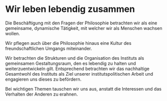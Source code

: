<!---
   NAME - The NAME of this project is:
ethos

  FILE - The FILENAME of the current file is:
/v3a5.md

  CREATION - This project was CREATED on:
2017-01-28-16:15:00 UTC

  MODIFICATION - This project was last MODIFIED on:
2017-01-28-16:15:00 UTC

  VERSION - The current VERSION of this project is:
<git-commit-hash>-2017-01-28-16:15:00 UTC

  CREATOR(S) - This project was CREATED by:
Michael Czechowski, Martin Maga

  CONTACT - You can CONTACT the creator(s) or developer(s) of this project at:
E-Mail: mail@martinmaga.de

  COPYRIGHT - The COPYRIGHT holder of this project is:
COPYRIGHT (c) 2016 Martin Maga

  LICENSE - This project is LICENSED under the following license:
Martin Maga 2016 CC BY-SA 4.0 https://creativecommons.org

  SUBFILE – This is a SUBFILE! For more INFORMATION on this project go to:
/README.md
--->
# Wir leben lebendig zusammen

Die Beschäftigung mit den Fragen der Philosophie betrachten wir als eine gemeinsame, dynamische Tätigkeit, mit welcher wir als Menschen wachsen wollen.

Wir pflegen auch über die Philosophie hinaus eine Kultur des freundschaftlichen Umgangs miteinander.

Wir betrachten die Strukturen und die Organisation des Instituts als gemeinsamen Gestaltungsraum, den es lebendig zu halten und weiterzuentwickeln gilt.
Entsprechend betrachten wir das nachhaltige Gesamtwohl des Instituts als Ziel unserer institutspolitischen Arbeit und engagieren uns dieses zu befördern.

Bei wichtigen Themen tauschen wir uns aus, anstatt die Interessen und das Verhalten der Anderen zu erahnen.
